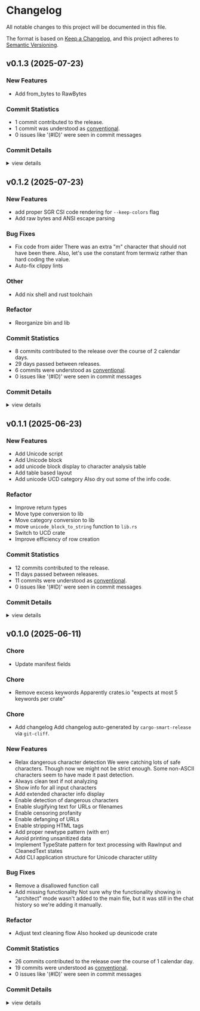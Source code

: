 # Changelog

All notable changes to this project will be documented in this file.

The format is based on [Keep a Changelog](https://keepachangelog.com/en/1.0.0/),
and this project adheres to [Semantic Versioning](https://semver.org/spec/v2.0.0.html).

## v0.1.3 (2025-07-23)

### New Features

 - <csr-id-8f5111fb05df5ffa433129ccfdedacbf5bd8f69e/> Add from_bytes to RawBytes

### Commit Statistics

<csr-read-only-do-not-edit/>

 - 1 commit contributed to the release.
 - 1 commit was understood as [conventional](https://www.conventionalcommits.org).
 - 0 issues like '(#ID)' were seen in commit messages

### Commit Details

<csr-read-only-do-not-edit/>

<details><summary>view details</summary>

 * **Uncategorized**
    - Add from_bytes to RawBytes ([`8f5111f`](https://github.com/egrieco/eunicode/commit/8f5111fb05df5ffa433129ccfdedacbf5bd8f69e))
</details>

## v0.1.2 (2025-07-23)

<csr-id-f280e6ef0ee916a72d04ab69f4fc6b1aed2ef7c9/>
<csr-id-ee51c1d930cbdbafe2026ca129785a4882fd59b7/>

### New Features

 - <csr-id-fc8380a162274a187fb04dbffd8b183256a32838/> add proper SGR CSI code rendering for `--keep-colors` flag
 - <csr-id-0e0ac7e207e004834845b5d2ce49b4b154dd7a73/> Add raw bytes and ANSI escape parsing

### Bug Fixes

 - <csr-id-0aee7345c2ef978a4de1180d8368bb9151457359/> Fix code from aider
   There was an extra "m" character that should not have been there.
   Also, let's use the constant from termwiz rather than hard coding the value.
 - <csr-id-0604fd298fa3ccd209111de03e02ef7748849a63/> Auto-fix clippy lints

### Other

 - <csr-id-f280e6ef0ee916a72d04ab69f4fc6b1aed2ef7c9/> Add nix shell and rust toolchain

### Refactor

 - <csr-id-ee51c1d930cbdbafe2026ca129785a4882fd59b7/> Reorganize bin and lib

### Commit Statistics

<csr-read-only-do-not-edit/>

 - 8 commits contributed to the release over the course of 2 calendar days.
 - 29 days passed between releases.
 - 6 commits were understood as [conventional](https://www.conventionalcommits.org).
 - 0 issues like '(#ID)' were seen in commit messages

### Commit Details

<csr-read-only-do-not-edit/>

<details><summary>view details</summary>

 * **Uncategorized**
    - Release eunicode v0.1.2 ([`676acb2`](https://github.com/egrieco/eunicode/commit/676acb29bb09b879d9da816fe3993b6fb645188c))
    - Add design documents ([`7c5a64c`](https://github.com/egrieco/eunicode/commit/7c5a64c9435e5b8da82d895ce4f5296123fd465f))
    - Fix code from aider ([`0aee734`](https://github.com/egrieco/eunicode/commit/0aee7345c2ef978a4de1180d8368bb9151457359))
    - Add proper SGR CSI code rendering for `--keep-colors` flag ([`fc8380a`](https://github.com/egrieco/eunicode/commit/fc8380a162274a187fb04dbffd8b183256a32838))
    - Add raw bytes and ANSI escape parsing ([`0e0ac7e`](https://github.com/egrieco/eunicode/commit/0e0ac7e207e004834845b5d2ce49b4b154dd7a73))
    - Auto-fix clippy lints ([`0604fd2`](https://github.com/egrieco/eunicode/commit/0604fd298fa3ccd209111de03e02ef7748849a63))
    - Reorganize bin and lib ([`ee51c1d`](https://github.com/egrieco/eunicode/commit/ee51c1d930cbdbafe2026ca129785a4882fd59b7))
    - Add nix shell and rust toolchain ([`f280e6e`](https://github.com/egrieco/eunicode/commit/f280e6ef0ee916a72d04ab69f4fc6b1aed2ef7c9))
</details>

## v0.1.1 (2025-06-23)

<csr-id-ababa478bd90223fdf6fa9e2f43fcfd11eeb3109/>
<csr-id-5e2117cb7e1527143fb7f80cec8d7176a02bfe19/>
<csr-id-d3c9daed2e2ef6bbbe292464fd456d7e491666f2/>
<csr-id-e75258242d21ce8dd41ab310b1bae718fd05a71a/>
<csr-id-0651576cb720f0b77aab79038bcede217247d6c7/>
<csr-id-ed7457e64be109afd0adce4ac8e6d13b01fc7d77/>

### New Features

 - <csr-id-4df90f3b40868cce888230a9560bac4bece1bdad/> Add Unicode script
 - <csr-id-ba52a3dd47ba2d04f07b709db9322d11f0364f71/> Add Unicode block
 - <csr-id-441173a5fd86509444e6ffca5ac6cf9dc6b56f80/> add unicode block display to character analysis table
 - <csr-id-cf4ad8dfe520c457c25c8ddeda7d2c60c9a610f9/> Add table based layout
 - <csr-id-788a18695ef7686601e0dec18c6c767267591d62/> Add unicode UCD category
   Also dry out some of the info code.

### Refactor

 - <csr-id-ababa478bd90223fdf6fa9e2f43fcfd11eeb3109/> Improve return types
 - <csr-id-5e2117cb7e1527143fb7f80cec8d7176a02bfe19/> Move type conversion to lib
 - <csr-id-d3c9daed2e2ef6bbbe292464fd456d7e491666f2/> Move category conversion to lib
 - <csr-id-e75258242d21ce8dd41ab310b1bae718fd05a71a/> move `unicode_block_to_string` function to `lib.rs`
 - <csr-id-0651576cb720f0b77aab79038bcede217247d6c7/> Switch to UCD crate
 - <csr-id-ed7457e64be109afd0adce4ac8e6d13b01fc7d77/> Improve efficiency of row creation

### Commit Statistics

<csr-read-only-do-not-edit/>

 - 12 commits contributed to the release.
 - 11 days passed between releases.
 - 11 commits were understood as [conventional](https://www.conventionalcommits.org).
 - 0 issues like '(#ID)' were seen in commit messages

### Commit Details

<csr-read-only-do-not-edit/>

<details><summary>view details</summary>

 * **Uncategorized**
    - Release eunicode v0.1.1 ([`864978e`](https://github.com/egrieco/eunicode/commit/864978e362244c0d48b83f14a74b0bc29264a042))
    - Improve return types ([`ababa47`](https://github.com/egrieco/eunicode/commit/ababa478bd90223fdf6fa9e2f43fcfd11eeb3109))
    - Move type conversion to lib ([`5e2117c`](https://github.com/egrieco/eunicode/commit/5e2117cb7e1527143fb7f80cec8d7176a02bfe19))
    - Move category conversion to lib ([`d3c9dae`](https://github.com/egrieco/eunicode/commit/d3c9daed2e2ef6bbbe292464fd456d7e491666f2))
    - Add Unicode script ([`4df90f3`](https://github.com/egrieco/eunicode/commit/4df90f3b40868cce888230a9560bac4bece1bdad))
    - Add Unicode block ([`ba52a3d`](https://github.com/egrieco/eunicode/commit/ba52a3dd47ba2d04f07b709db9322d11f0364f71))
    - Move `unicode_block_to_string` function to `lib.rs` ([`e752582`](https://github.com/egrieco/eunicode/commit/e75258242d21ce8dd41ab310b1bae718fd05a71a))
    - Add unicode block display to character analysis table ([`441173a`](https://github.com/egrieco/eunicode/commit/441173a5fd86509444e6ffca5ac6cf9dc6b56f80))
    - Switch to UCD crate ([`0651576`](https://github.com/egrieco/eunicode/commit/0651576cb720f0b77aab79038bcede217247d6c7))
    - Improve efficiency of row creation ([`ed7457e`](https://github.com/egrieco/eunicode/commit/ed7457e64be109afd0adce4ac8e6d13b01fc7d77))
    - Add table based layout ([`cf4ad8d`](https://github.com/egrieco/eunicode/commit/cf4ad8dfe520c457c25c8ddeda7d2c60c9a610f9))
    - Add unicode UCD category ([`788a186`](https://github.com/egrieco/eunicode/commit/788a18695ef7686601e0dec18c6c767267591d62))
</details>

## v0.1.0 (2025-06-11)

<csr-id-f811a245a70c313fdd10d685f993c6d7d89a4272/>
<csr-id-0a3c60df9e0e49c7be124074bc1e485c1775bc16/>
<csr-id-b3558d21e059c4f4af36966164aaa9807a1519a9/>
<csr-id-b7bbe970e39ad095c5af16f4a32aceb173cdaa57/>

### Chore

 - <csr-id-f811a245a70c313fdd10d685f993c6d7d89a4272/> Update manifest fields

### Chore

 - <csr-id-b7bbe970e39ad095c5af16f4a32aceb173cdaa57/> Remove excess keywords
   Apparently crates.io "expects at most 5 keywords per crate"

### Chore

 - <csr-id-b3558d21e059c4f4af36966164aaa9807a1519a9/> Add changelog
   Add changelog auto-generated by `cargo-smart-release` via `git-cliff`.

### New Features

 - <csr-id-7e001f8fba68182d97ed5b33e86653a9e11a834c/> Relax dangerous character detection
   We were catching lots of safe characters. Though now we might not be strict enough. Some non-ASCII characters seem to have made it past detection.
 - <csr-id-19c9156183bdf1e8658b7cb56d337267474bc3be/> Always clean text if not analyzing
 - <csr-id-a68fff04274c85022647a83e4c87c9cd5a94a83f/> Show info for all input characters
 - <csr-id-cce08a294bbbcd5b8dc8ac9709d1e773735fa6f6/> Add extended character info display
 - <csr-id-d4cba2da179042b6c81776bea76801967ca06ad5/> Enable detection of dangerous characters
 - <csr-id-1f45e7cff18b9ece15e4796d7c10c886009a7856/> Enable slugifying text for URLs or filenames
 - <csr-id-b7dc63526c23d707744bbd0d1be67f3724fbc590/> Enable censoring profanity
 - <csr-id-48ff3fe9dde5d77fa0c543278c7de3deff64f8e2/> Enable defanging of URLs
 - <csr-id-f49187b0b504140a53f8be60d815503971614156/> Enable stripping HTML tags
 - <csr-id-44679d20941bd7017fdf61e34906bf053a917ecf/> Add proper newtype pattern (with err)
 - <csr-id-4fe8f214a5b9220f5be16129249434d3042de14f/> Avoid printing unsanitized data
 - <csr-id-c516e3a22ebd8bb8c9d489f3e6e681feb50cfe94/> Implement TypeState pattern for text processing with RawInput and CleanedText states
 - <csr-id-46adb89ac56acac6586a96202b8c1d6c4bbe6c85/> Add CLI application structure for Unicode character utility

### Bug Fixes

 - <csr-id-537d9405ba863f8586f3a2a5155185feedf078ce/> Remove a disallowed function call
 - <csr-id-a22a1bb439bb1eb69a3600d1a6b2ebec9f306d58/> Add missing functionality
   Not sure why the functionality showing in "architect" mode wasn't added to the main file, but it was still in the chat history so we're adding it manually.

### Refactor

 - <csr-id-0a3c60df9e0e49c7be124074bc1e485c1775bc16/> Adjust text cleaning flow
   Also hooked up deunicode crate

### Commit Statistics

<csr-read-only-do-not-edit/>

 - 26 commits contributed to the release over the course of 1 calendar day.
 - 19 commits were understood as [conventional](https://www.conventionalcommits.org).
 - 0 issues like '(#ID)' were seen in commit messages

### Commit Details

<csr-read-only-do-not-edit/>

<details><summary>view details</summary>

 * **Uncategorized**
    - Release eunicode v0.1.0 ([`20f4346`](https://github.com/egrieco/eunicode/commit/20f4346da10ddec2d48432c42eacc5d9b5aabead))
    - Remove excess keywords ([`b7bbe97`](https://github.com/egrieco/eunicode/commit/b7bbe970e39ad095c5af16f4a32aceb173cdaa57))
    - Release eunicode v0.1.0 ([`7f52da4`](https://github.com/egrieco/eunicode/commit/7f52da45218edf3ce8713089e0f906afafbe52e3))
    - Add changelog ([`b3558d2`](https://github.com/egrieco/eunicode/commit/b3558d21e059c4f4af36966164aaa9807a1519a9))
    - Update manifest fields ([`f811a24`](https://github.com/egrieco/eunicode/commit/f811a245a70c313fdd10d685f993c6d7d89a4272))
    - Relax dangerous character detection ([`7e001f8`](https://github.com/egrieco/eunicode/commit/7e001f8fba68182d97ed5b33e86653a9e11a834c))
    - Always clean text if not analyzing ([`19c9156`](https://github.com/egrieco/eunicode/commit/19c9156183bdf1e8658b7cb56d337267474bc3be))
    - Show info for all input characters ([`a68fff0`](https://github.com/egrieco/eunicode/commit/a68fff04274c85022647a83e4c87c9cd5a94a83f))
    - Add extended character info display ([`cce08a2`](https://github.com/egrieco/eunicode/commit/cce08a294bbbcd5b8dc8ac9709d1e773735fa6f6))
    - Enable detection of dangerous characters ([`d4cba2d`](https://github.com/egrieco/eunicode/commit/d4cba2da179042b6c81776bea76801967ca06ad5))
    - Enable slugifying text for URLs or filenames ([`1f45e7c`](https://github.com/egrieco/eunicode/commit/1f45e7cff18b9ece15e4796d7c10c886009a7856))
    - Enable censoring profanity ([`b7dc635`](https://github.com/egrieco/eunicode/commit/b7dc63526c23d707744bbd0d1be67f3724fbc590))
    - Enable defanging of URLs ([`48ff3fe`](https://github.com/egrieco/eunicode/commit/48ff3fe9dde5d77fa0c543278c7de3deff64f8e2))
    - Enable stripping HTML tags ([`f49187b`](https://github.com/egrieco/eunicode/commit/f49187b0b504140a53f8be60d815503971614156))
    - Adjust text cleaning flow ([`0a3c60d`](https://github.com/egrieco/eunicode/commit/0a3c60df9e0e49c7be124074bc1e485c1775bc16))
    - Remove a disallowed function call ([`537d940`](https://github.com/egrieco/eunicode/commit/537d9405ba863f8586f3a2a5155185feedf078ce))
    - Add proper newtype pattern (with err) ([`44679d2`](https://github.com/egrieco/eunicode/commit/44679d20941bd7017fdf61e34906bf053a917ecf))
    - Avoid printing unsanitized data ([`4fe8f21`](https://github.com/egrieco/eunicode/commit/4fe8f214a5b9220f5be16129249434d3042de14f))
    - Implement TypeState pattern for text processing with RawInput and CleanedText states ([`c516e3a`](https://github.com/egrieco/eunicode/commit/c516e3a22ebd8bb8c9d489f3e6e681feb50cfe94))
    - Add missing functionality ([`a22a1bb`](https://github.com/egrieco/eunicode/commit/a22a1bb439bb1eb69a3600d1a6b2ebec9f306d58))
    - Add CLI application structure for Unicode character utility ([`46adb89`](https://github.com/egrieco/eunicode/commit/46adb89ac56acac6586a96202b8c1d6c4bbe6c85))
    - Add aider ignores ([`93a294c`](https://github.com/egrieco/eunicode/commit/93a294c9e888394b02856f3b398b54b8e25ecc40))
    - Add AI guidance ([`d34964c`](https://github.com/egrieco/eunicode/commit/d34964c26e709f3fd86e8025e2edb76db1a01139))
    - Add design docs ([`04aedb2`](https://github.com/egrieco/eunicode/commit/04aedb2e7c60f858b6d41e2b60d4afdcfdd16f53))
    - Add initial Cargo template ([`bd8d7dd`](https://github.com/egrieco/eunicode/commit/bd8d7dd89b0378ea23f2c7c95702a1b1f30ed07d))
    - Initial Commit ([`d1912d6`](https://github.com/egrieco/eunicode/commit/d1912d66493538fb626dee876b0e38754c9d7cb1))
</details>

